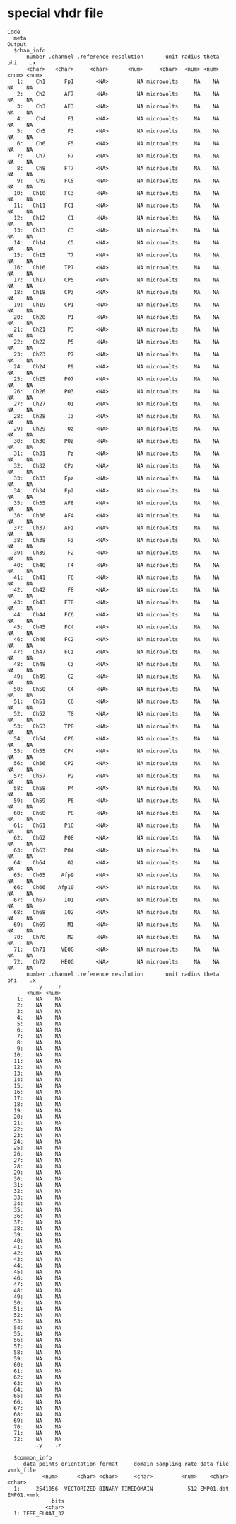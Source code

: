 # special vhdr file

    Code
      meta
    Output
      $chan_info
          number .channel .reference resolution       unit radius theta   phi    .x
          <char>   <char>     <char>      <num>     <char>  <num> <num> <num> <num>
       1:    Ch1      Fp1       <NA>         NA microvolts     NA    NA    NA    NA
       2:    Ch2      AF7       <NA>         NA microvolts     NA    NA    NA    NA
       3:    Ch3      AF3       <NA>         NA microvolts     NA    NA    NA    NA
       4:    Ch4       F1       <NA>         NA microvolts     NA    NA    NA    NA
       5:    Ch5       F3       <NA>         NA microvolts     NA    NA    NA    NA
       6:    Ch6       F5       <NA>         NA microvolts     NA    NA    NA    NA
       7:    Ch7       F7       <NA>         NA microvolts     NA    NA    NA    NA
       8:    Ch8      FT7       <NA>         NA microvolts     NA    NA    NA    NA
       9:    Ch9      FC5       <NA>         NA microvolts     NA    NA    NA    NA
      10:   Ch10      FC3       <NA>         NA microvolts     NA    NA    NA    NA
      11:   Ch11      FC1       <NA>         NA microvolts     NA    NA    NA    NA
      12:   Ch12       C1       <NA>         NA microvolts     NA    NA    NA    NA
      13:   Ch13       C3       <NA>         NA microvolts     NA    NA    NA    NA
      14:   Ch14       C5       <NA>         NA microvolts     NA    NA    NA    NA
      15:   Ch15       T7       <NA>         NA microvolts     NA    NA    NA    NA
      16:   Ch16      TP7       <NA>         NA microvolts     NA    NA    NA    NA
      17:   Ch17      CP5       <NA>         NA microvolts     NA    NA    NA    NA
      18:   Ch18      CP3       <NA>         NA microvolts     NA    NA    NA    NA
      19:   Ch19      CP1       <NA>         NA microvolts     NA    NA    NA    NA
      20:   Ch20       P1       <NA>         NA microvolts     NA    NA    NA    NA
      21:   Ch21       P3       <NA>         NA microvolts     NA    NA    NA    NA
      22:   Ch22       P5       <NA>         NA microvolts     NA    NA    NA    NA
      23:   Ch23       P7       <NA>         NA microvolts     NA    NA    NA    NA
      24:   Ch24       P9       <NA>         NA microvolts     NA    NA    NA    NA
      25:   Ch25      PO7       <NA>         NA microvolts     NA    NA    NA    NA
      26:   Ch26      PO3       <NA>         NA microvolts     NA    NA    NA    NA
      27:   Ch27       O1       <NA>         NA microvolts     NA    NA    NA    NA
      28:   Ch28       Iz       <NA>         NA microvolts     NA    NA    NA    NA
      29:   Ch29       Oz       <NA>         NA microvolts     NA    NA    NA    NA
      30:   Ch30      POz       <NA>         NA microvolts     NA    NA    NA    NA
      31:   Ch31       Pz       <NA>         NA microvolts     NA    NA    NA    NA
      32:   Ch32      CPz       <NA>         NA microvolts     NA    NA    NA    NA
      33:   Ch33      Fpz       <NA>         NA microvolts     NA    NA    NA    NA
      34:   Ch34      Fp2       <NA>         NA microvolts     NA    NA    NA    NA
      35:   Ch35      AF8       <NA>         NA microvolts     NA    NA    NA    NA
      36:   Ch36      AF4       <NA>         NA microvolts     NA    NA    NA    NA
      37:   Ch37      AFz       <NA>         NA microvolts     NA    NA    NA    NA
      38:   Ch38       Fz       <NA>         NA microvolts     NA    NA    NA    NA
      39:   Ch39       F2       <NA>         NA microvolts     NA    NA    NA    NA
      40:   Ch40       F4       <NA>         NA microvolts     NA    NA    NA    NA
      41:   Ch41       F6       <NA>         NA microvolts     NA    NA    NA    NA
      42:   Ch42       F8       <NA>         NA microvolts     NA    NA    NA    NA
      43:   Ch43      FT8       <NA>         NA microvolts     NA    NA    NA    NA
      44:   Ch44      FC6       <NA>         NA microvolts     NA    NA    NA    NA
      45:   Ch45      FC4       <NA>         NA microvolts     NA    NA    NA    NA
      46:   Ch46      FC2       <NA>         NA microvolts     NA    NA    NA    NA
      47:   Ch47      FCz       <NA>         NA microvolts     NA    NA    NA    NA
      48:   Ch48       Cz       <NA>         NA microvolts     NA    NA    NA    NA
      49:   Ch49       C2       <NA>         NA microvolts     NA    NA    NA    NA
      50:   Ch50       C4       <NA>         NA microvolts     NA    NA    NA    NA
      51:   Ch51       C6       <NA>         NA microvolts     NA    NA    NA    NA
      52:   Ch52       T8       <NA>         NA microvolts     NA    NA    NA    NA
      53:   Ch53      TP8       <NA>         NA microvolts     NA    NA    NA    NA
      54:   Ch54      CP6       <NA>         NA microvolts     NA    NA    NA    NA
      55:   Ch55      CP4       <NA>         NA microvolts     NA    NA    NA    NA
      56:   Ch56      CP2       <NA>         NA microvolts     NA    NA    NA    NA
      57:   Ch57       P2       <NA>         NA microvolts     NA    NA    NA    NA
      58:   Ch58       P4       <NA>         NA microvolts     NA    NA    NA    NA
      59:   Ch59       P6       <NA>         NA microvolts     NA    NA    NA    NA
      60:   Ch60       P8       <NA>         NA microvolts     NA    NA    NA    NA
      61:   Ch61      P10       <NA>         NA microvolts     NA    NA    NA    NA
      62:   Ch62      PO8       <NA>         NA microvolts     NA    NA    NA    NA
      63:   Ch63      PO4       <NA>         NA microvolts     NA    NA    NA    NA
      64:   Ch64       O2       <NA>         NA microvolts     NA    NA    NA    NA
      65:   Ch65     Afp9       <NA>         NA microvolts     NA    NA    NA    NA
      66:   Ch66    Afp10       <NA>         NA microvolts     NA    NA    NA    NA
      67:   Ch67      IO1       <NA>         NA microvolts     NA    NA    NA    NA
      68:   Ch68      IO2       <NA>         NA microvolts     NA    NA    NA    NA
      69:   Ch69       M1       <NA>         NA microvolts     NA    NA    NA    NA
      70:   Ch70       M2       <NA>         NA microvolts     NA    NA    NA    NA
      71:   Ch71     VEOG       <NA>         NA microvolts     NA    NA    NA    NA
      72:   Ch72     HEOG       <NA>         NA microvolts     NA    NA    NA    NA
          number .channel .reference resolution       unit radius theta   phi    .x
             .y    .z
          <num> <num>
       1:    NA    NA
       2:    NA    NA
       3:    NA    NA
       4:    NA    NA
       5:    NA    NA
       6:    NA    NA
       7:    NA    NA
       8:    NA    NA
       9:    NA    NA
      10:    NA    NA
      11:    NA    NA
      12:    NA    NA
      13:    NA    NA
      14:    NA    NA
      15:    NA    NA
      16:    NA    NA
      17:    NA    NA
      18:    NA    NA
      19:    NA    NA
      20:    NA    NA
      21:    NA    NA
      22:    NA    NA
      23:    NA    NA
      24:    NA    NA
      25:    NA    NA
      26:    NA    NA
      27:    NA    NA
      28:    NA    NA
      29:    NA    NA
      30:    NA    NA
      31:    NA    NA
      32:    NA    NA
      33:    NA    NA
      34:    NA    NA
      35:    NA    NA
      36:    NA    NA
      37:    NA    NA
      38:    NA    NA
      39:    NA    NA
      40:    NA    NA
      41:    NA    NA
      42:    NA    NA
      43:    NA    NA
      44:    NA    NA
      45:    NA    NA
      46:    NA    NA
      47:    NA    NA
      48:    NA    NA
      49:    NA    NA
      50:    NA    NA
      51:    NA    NA
      52:    NA    NA
      53:    NA    NA
      54:    NA    NA
      55:    NA    NA
      56:    NA    NA
      57:    NA    NA
      58:    NA    NA
      59:    NA    NA
      60:    NA    NA
      61:    NA    NA
      62:    NA    NA
      63:    NA    NA
      64:    NA    NA
      65:    NA    NA
      66:    NA    NA
      67:    NA    NA
      68:    NA    NA
      69:    NA    NA
      70:    NA    NA
      71:    NA    NA
      72:    NA    NA
             .y    .z
      
      $common_info
         data_points orientation format     domain sampling_rate data_file  vmrk_file
               <num>      <char> <char>     <char>         <num>    <char>     <char>
      1:     2541056  VECTORIZED BINARY TIMEDOMAIN           512 EMP01.dat EMP01.vmrk
                  bits
                <char>
      1: IEEE_FLOAT_32
      

